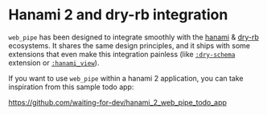 # Hanami 2 and dry-rb integration

`web_pipe` has been designed to integrate smoothly with
the [hanami](https://hanamirb.org/) & [dry-rb](https://dry-rb.org/) ecosystems. It shares the same design
principles, and it ships with some extensions that even make this
integration painless (like [`:dry-schema`](../extensions/dry_schema.md)
extension or [`:hanami_view`](../extensions/hanami_view.md)).

If you want to use `web_pipe` within a hanami 2 application, you can take
inspiration from this sample todo app:

https://github.com/waiting-for-dev/hanami_2_web_pipe_todo_app

